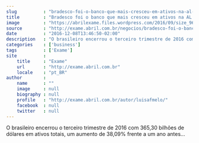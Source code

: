 ```yaml
---
slug          : "bradesco-foi-o-banco-que-mais-cresceu-em-ativos-na-al-ate-agora"
title         : "Bradesco foi o banco que mais cresceu em ativos na AL até agora"
image         : "https://abrilexame.files.wordpress.com/2016/09/size_960_16_9_bradesco281.jpg?quality=70&strip=all&w=960"
source        : "http://exame.abril.com.br/negocios/bradesco-foi-o-banco-que-mais-cresceu-em-ativos-na-al-ate-agora/"
date          : "2016-12-08T13:46:50-02:00"
description   : "O brasileiro encerrou o terceiro trimestre de 2016 com 365,30 bilhões de dólares em ativos totais, um aumento de 38,09% frente a um ano antes..."
categories    : ['business']
tags          : ['Exame']
site          :
    title     : "Exame"
    url       : "http://exame.abril.com.br"
    locale    : "pt_BR"
author        :
    name      : ""
    image     : null
    biography : null
    profile   : "http://exame.abril.com.br/autor/luisafmelo/"
    facebook  : null
    twitter   : null
---
```


O brasileiro encerrou o terceiro trimestre de 2016 com 365,30 bilhões de dólares em ativos totais, um aumento de 38,09% frente a um ano antes...

